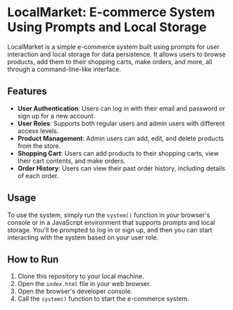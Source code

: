 # LocalMarket: E-commerce System Using Prompts and Local Storage

LocalMarket is a simple e-commerce system built using prompts for user interaction and local storage for data persistence. It allows users to browse products, add them to their shopping carts, make orders, and more, all through a command-line-like interface.

## Features

- **User Authentication**: Users can log in with their email and password or sign up for a new account.
- **User Roles**: Supports both regular users and admin users with different access levels.
- **Product Management**: Admin users can add, edit, and delete products from the store.
- **Shopping Cart**: Users can add products to their shopping carts, view their cart contents, and make orders.
- **Order History**: Users can view their past order history, including details of each order.

## Usage

To use the system, simply run the `system()` function in your browser's console or in a JavaScript environment that supports prompts and local storage. You'll be prompted to log in or sign up, and then you can start interacting with the system based on your user role.

## How to Run

1. Clone this repository to your local machine.
2. Open the `index.html` file in your web browser.
3. Open the browser's developer console.
4. Call the `system()` function to start the e-commerce system.